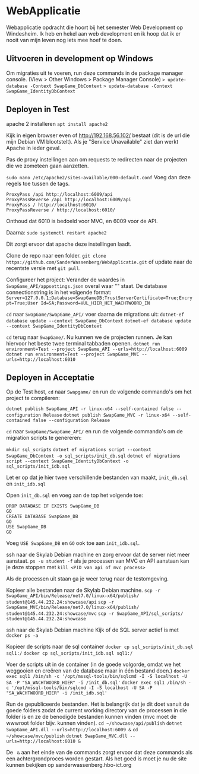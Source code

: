 # WebApplicatie
Webapplicatie opdracht die hoort bij het semester Web Development op Windesheim. Ik heb en hekel aan web development en ik hoop dat ik er nooit van mijn leven nog iets mee hoef te doen.

## Uitvoeren in development op Windows
Om migraties uit te voeren, run deze commands in de package manager console.
(View > Other Windows > Package Manager Console)
`> update-database -Context SwapGame_DbContext`
`> update-database -Context SwapGame_IdentityDbContext`

## Deployen in Test
apache 2 installeren
`apt install apache2`

Kijk in eigen browser even of http://192.168.56.102/ bestaat (dit is de url die mijn Debian VM blootstelt).
Als je "Service Unavailable" ziet dan werkt Apache in ieder geval.

Pas de proxy instellingen aan om requests te redirecten naar de projecten die we zometeen gaan aanzetten.

`sudo nano /etc/apache2/sites-available/000-default.conf`
Voeg dan deze regels toe tussen de <VirtualHost> tags.
```
ProxyPass /api http://localhost:6009/api
ProxyPassReverse /api http://localhost:6009/api
ProxyPass / http://localhost:6010/
ProxyPassReverse / http://localhost:6010/
```

Onthoud dat 6010 is bedoeld voor MVC, en 6009 voor de API. 

Daarna:
`sudo systemctl restart apache2`

Dit zorgt ervoor dat apache deze instellingen laadt.

Clone de repo naar een folder. 
`git clone https://github.com/SanderWassenberg/WebApplicatie.git`
of update naar de recentste versie met `git pull`. 

Configureer het project: Verander de waardes in `SwapGame_API/appsettings.json` overal waar "<MISSING>" staat.
De database connectionstring is in het volgende format:
`Server=127.0.0.1;Database=SwapGameDB;TrustServerCertificate=True;Encrypt=True;User Id=SA;Password=VUL_HIER_HET_WACHTWOORD_IN`

`cd` naar `SwapGame/SwapGame_API/` voer daarna de migrations uit:
`dotnet-ef database update --context SwapGame_DbContext`
`dotnet-ef database update --context SwapGame_IdentityDbContext`

`cd` terug naar `SwapGame/`. Nu kunnen we de projecten runnen. Je kan hiervoor het beste twee terminal tabbaden openen.
`dotnet run environment=Test --project SwapGame_API --urls=http://localhost:6009`
`dotnet run environment=Test --project SwapGame_MVC --urls=http://localhost:6010`

## Deployen in Acceptatie
Op de Test host, `cd` naar `Swapgame/` en run de volgende commando's om het project te compileren:

`dotnet publish SwapGame_API -r linux-x64 --self-contained false --configuration Release`
`dotnet publish SwapGame_MVC -r linux-x64 --self-contained false --configuration Release`

`cd` naar `SwapGame/SwapGame_API/` en run de volgende commando's om de migration scripts te genereren:

`mkdir sql_scripts`
`dotnet ef migrations script --context SwapGame_DbContext -o sql_scripts/init_db.sql`
`dotnet ef migrations script --context SwapGame_IdentityDbContext -o sql_scripts/init_idb.sql`

Let er op dat je hier twee verschillende bestanden van maakt, `init_db.sql` en `init_idb.sql`

Open `init_db.sql` en voeg aan de top het volgende toe:
```
DROP DATABASE IF EXISTS SwapGame_DB
GO
CREATE DATABASE SwapGame_DB
GO
USE SwapGame_DB
GO
```

Voeg `USE SwapGame_DB` en `GO` ook toe aan `init_idb.sql`.

ssh naar de Skylab Debian machine en zorg ervoor dat de server niet meer aanstaat.
`ps -u student -f`
als je processen van MVC en API aanstaan kan je deze stoppen met `kill <PID van api of mvc process>`

Als de processen uit staan ga je weer terug naar de testomgeving.

Kopieer alle bestanden naar de Skylab Debian machine.
`scp -r SwapGame_API/bin/Release/net7.0/linux-x64/publish/ student@145.44.232.24:showcase/api`
`scp -r SwapGame_MVC/bin/Release/net7.0/linux-x64/publish/ student@145.44.232.24:showcase/mvc`
`scp -r SwapGame_API/sql_scripts/ student@145.44.232.24:showcase`

ssh naar de Skylab Debian machine
Kijk of de SQL server actief is met `docker ps -a`

Kopieer de scripts naar de sql container
`docker cp sql_scripts/init_db.sql sql1:/`
`docker cp sql_scripts/init_idb.sql sql1:/`

Voer de scripts uit in de container (in de goede volgorde, omdat we het weggooien en creëren van de database maar in één bestand doen.)
`docker exec sql1 /bin/sh -c '/opt/mssql-tools/bin/sqlcmd -I -S localhost -U SA -P "SA_WACHTWOORD_HIER" -i /init_db.sql'`
`docker exec sql1 /bin/sh -c '/opt/mssql-tools/bin/sqlcmd -I -S localhost -U SA -P "SA_WACHTWOORD_HIER" -i /init_idb.sql'`

Run de gepubliceerde bestanden. Het is belangrijk dat je dit doet vanuit de goede folders zodat 
de current working directory van de processen in die folder is en ze de benodigde bestanden kunnen vinden 
(mvc moet de wwwroot folder bijv. kunnen vinden).
`cd ~/showcase/api/publish`
`dotnet SwapGame_API.dll --urls=http://localhost:6009 &`
`cd ~/showcase/mvc/publish`
`dotnet SwapGame_MVC.dll --urls=http://localhost:6010 &`

De ` &` aan het einde van de commands zorgt ervoor dat deze commands als een achtergrondproces worden gestart.
Als het goed is moet je nu de site kunnen bekijken op sanderwassenberg.hbo-ict.org




